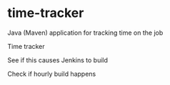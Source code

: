 # time-tracker
Java (Maven) application for tracking time on the job

Time tracker

See if this causes Jenkins to build

Check if hourly build happens

